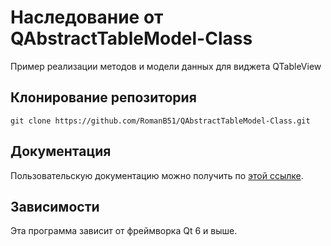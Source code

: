 # Наследование от QAbstractTableModel-Class
Пример реализации методов и модели данных для виджета QTableView <!-- описание репозитория -->
<!--Блок информации о репозитории в бейджах-->

<!--Установка-->
## Клонирование репозитория

```git clone https://github.com/RomanB51/QAbstractTableModel-Class.git```

<!--Пользовательская документация-->
## Документация
Пользовательскую документацию можно получить по [этой ссылке](./docs/ru/readDoc.md).

<!--зависимости-->
## Зависимости
Эта программа зависит от фреймворка Qt 6 и выше.
